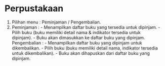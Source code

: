 # Perpustakaan

1. Pilihan menu : Peminjaman / Pengembalian.
3. Peminjaman : - Menampilkan daftar buku yang tersedia untuk dipinjam.
                - Pilih buku (buku memiliki detail nama & indikator tersedia untuk dipinjam).
                - Buku akan dimasukkan ke daftar buku yang dipinjam.
   Pengembalian : - Menampilkan daftar buku yang dipinjam untuk dikembalikan.
                  - Pilih buku (buku memiliki detail nama, indikator tersedia untuk dikembalikan).
                  - Buku akan dihapuskan dari daftar buku yang dipinjam.